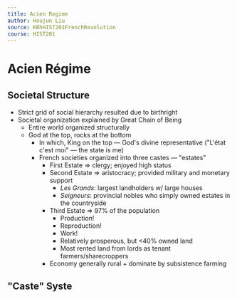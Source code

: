 ```yaml
---
title: Acien Regime
author: Houjun Liu
source: KBhHIST201FrenchRevolution
course: HIST201
---
```


# Acien Régime

## Societal Structure
* Strict grid of social hierarchy resulted due to birthright
* Societal organization explained by Great Chain of Being
	* Entire world organized structurally
	* God at the top, rocks at the bottom
		* In which, King on the top — God's divine representative ("L'état c'est moi" — the state is me)
		* French societies organized into three castes — "estates"
			* First Estate => clergy; enjoyed high status
			* Second Estate => aristocracy; provided military and monetary support
				* *Les Grands*: largest landholders w/ large houses
				* *Seigneurs*: provincial nobles who simply owned estates in the countryside
			* Third Estate => 97% of the population
				* Production!
				* Reproduction!
				* Work!
				* Relatively prosperous, but <40% owned land
				* Most rented land from lords as tenant farmers/sharecroppers
			* Economy generally rural + dominate by subsistence farming

## "Caste" Syste

